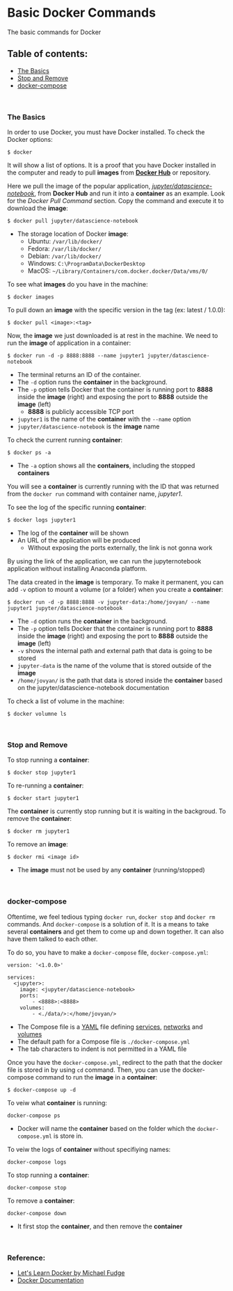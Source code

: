 # Basic Docker Commands
The basic commands for Docker

## Table of contents:  
* [The Basics](#the-basics)
* [Stop and Remove](#stop-and-remove) 
* [docker-compose](#docker-compose)  
<br>

### The Basics

In order to use Docker, you must have Docker installed. To check the Docker options:
```
$ docker
```

It will show a list of options. It is a proof that you have Docker installed in the computer and ready to pull **images** from <a href="https://hub.docker.com"><b>Docker Hub</b></a> or repository.

Here we pull the image of the popular application, <a href="https://hub.docker.com/r/jupyter/datascience-notebook">*jupyter/datascience-notebook*</a>, from <b>Docker Hub</b> and run it into a <b>container</b> as an example.
Look for the *Docker Pull Command* section. Copy the command and execute it to download the **image**:
```
$ docker pull jupyter/datascience-notebook
```

* The storage location of Docker **image**: 
	+ Ubuntu: `/var/lib/docker/`
	+ Fedora: `/var/lib/docker/`
	+ Debian: `/var/lib/docker/`
	+ Windows: `C:\ProgramData\DockerDesktop`
	+ MacOS: `~/Library/Containers/com.docker.docker/Data/vms/0/`

To see what **images** do you have in the machine:
```
$ docker images
```

To pull down an **image** with the specific version in the tag (ex: latest / 1.0.0):
```
$ docker pull <image>:<tag>
```
Now, the **image** we just downloaded is at rest in the machine. We need to run the **image** of application in a container:
```
$ docker run -d -p 8888:8888 --name jupyter1 jupyter/datascience-notebook
```

* The terminal returns an ID of the container. 
* The `-d` option runs the **container** in the background. 
* The `-p` option tells Docker that the container is running port to **8888** inside the **image** (right) and exposing the port to **8888** outside the **image** (left)
	+ **8888** is publicly accessible TCP port
* `jupyter1` is the name of the **container** with the `--name` option
* `jupyter/datascience-notebook` is the **image** name


To check the current running **container**:
```
$ docker ps -a
```

* The `-a` option shows all the **containers**, including the stopped **containers** 

You will see a **container** is currently running with the ID that was returned from the `docker run` command with container name, *jupyter1*.

To see the log of the specific running **container**:
```
$ docker logs jupyter1
```

* The log of the **container** will be shown
* An URL of the application will be produced
	+ Without exposing the ports externally, the link is not gonna work


By using the link of the application, we can run the jupyternotebook application without installing Anaconda platform.

The data created in the **image** is temporary. To make it permanent, you can add `-v` option to mount a volume (or a folder) when you create a **container**:
```
$ docker run -d -p 8888:8888 -v jupyter-data:/home/jovyan/ --name jupyter1 jupyter/datascience-notebook
```

* The `-d` option runs the **container** in the background. 
* The `-p` option tells Docker that the container is running port to **8888** inside the **image** (right) and exposing the port to **8888** outside the **image** (left)
* `-v` shows the internal path and external path that data is going to be stored
* `jupyter-data` is the name of the volume that is stored outside of the **image**
* `/home/jovyan/` is the path that data is stored inside the **container** based on the jupyter/datascience-notebook documentation

To check a list of volume in the machine:
```
$ docker volumne ls
```

<br>

### Stop and Remove

To stop running a **container**:
```
$ docker stop jupyter1
```

To re-running a **container**:
```
$ docker start jupyter1
```

The **container** is currently stop running but it is waiting in the backgroud. To remove the **container**:
```
$ docker rm jupyter1
```

To remove an **image**:
```
$ docker rmi <image id>
```

* The **image** must not be used by any **container** (running/stopped)

<br>

### docker-compose

Oftentime, we feel tedious typing `docker run`, `docker stop` and `docker rm` commands. And `docker-compose` is a solution of it. It is a means to take several **containers** and get them to come up and down together. It can also have them talked to each other.  

To do so, you have to make a `docker-compose` file, `docker-compose.yml`:
```
version: '<1.0.0>'

services:
  <jupyter>:
    image: <jupyter/datascience-notebook>
    ports:
        - <8888>:<8888>
    volumes:
        - <./data/>:</home/jovyan/>

```

* The Compose file is a <a href="https://yaml.org/">YAML</a> file defining <a href="https://docs.docker.com/compose/compose-file/#service-configuration-reference">services</a>, <a href="https://docs.docker.com/compose/compose-file/#network-configuration-reference">networks</a> and <a href="https://docs.docker.com/compose/compose-file/#volume-configuration-reference">volumes</a>
* The default path for a Compose file is `./docker-compose.yml`
* The tab characters to indent is not permitted in a YAML file

Once you have the `docker-compose.yml`, redirect to the path that the docker file is stored in by using `cd` command. Then, you can use the docker-compose command to run the **image** in a **container**:
```
$ docker-compose up -d
```

To veiw what **container** is running:
```
docker-compose ps
```

* Docker will name the **container** based on the folder which the `docker-compose.yml` is store in.

To veiw the logs of **container** without specifiying names:
```
docker-compose logs
```

To stop running a **container**:
```
docker-compose stop
```

To remove a **container**:
```
docker-compose down
```

* It first stop the **container**, and then remove the **container**

<br>

### Reference:  
* [Let's Learn Docker by Michael Fudge](https://www.youtube.com/watch?v=fQORO9QEJN4&t)  
* [Docker Documentation](https://docs.docker.com/)